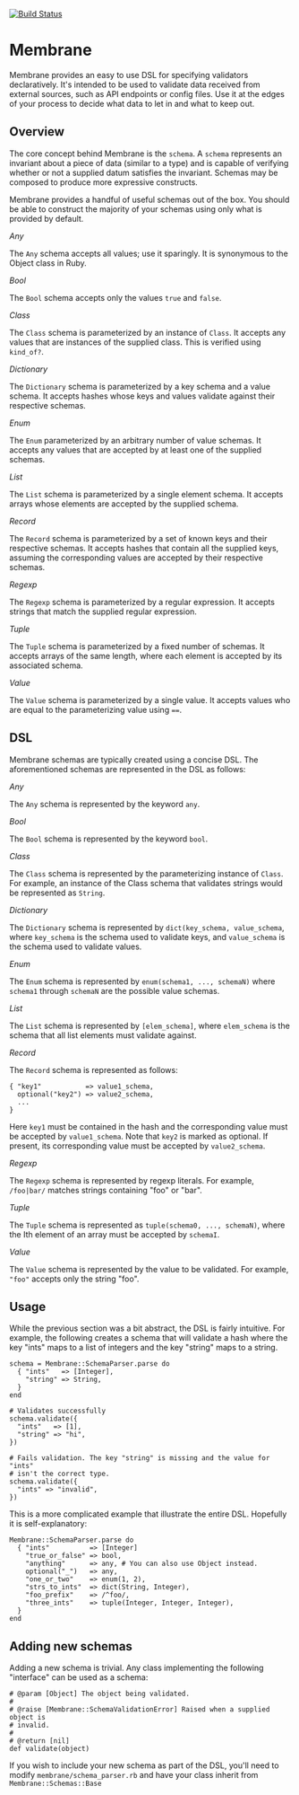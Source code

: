 [![Build Status](https://travis-ci.org/cloudfoundry/membrane.png)](https://travis-ci.org/cloudfoundry/membrane)

# Membrane

Membrane provides an easy to use DSL for specifying validators declaratively.
It's intended to be used to validate data received from external sources,
such as API endpoints or config files. Use it at the edges of your process to
decide what data to let in and what to keep out.

## Overview

The core concept behind Membrane is the ```schema```. A ```schema``` represents
an invariant about a piece of data (similar to a type) and is capable of
verifying whether or not a supplied datum satisfies the invariant. Schemas may
be composed to produce more expressive constructs.

Membrane provides a handful of useful schemas out of the box. You should be
able to construct the majority of your schemas using only what is provided
by default.


*Any*

The ```Any``` schema accepts all values; use it sparingly. It is synonymous to
the Object class in Ruby.

*Bool*

The ```Bool``` schema accepts only the values ```true``` and ```false```.

*Class*

The ```Class``` schema is parameterized by an instance of
```Class```. It accepts any values that are instances of the supplied class.
This is verified using ```kind_of?```.

*Dictionary*

The ```Dictionary``` schema is parameterized by a key schema and a
value schema.  It accepts hashes whose keys and values validate against their
respective schemas.

*Enum*

The ```Enum``` parameterized by an arbitrary number of value schemas. It
accepts any values that are accepted by at least one of the supplied schemas.

*List*

The ```List``` schema is parameterized by a single element schema. It accepts
arrays whose elements are accepted by the supplied schema.

*Record*

The ```Record``` schema is parameterized by a set of known keys and their
respective schemas. It accepts hashes that contain all the supplied keys,
assuming the corresponding values are accepted by their respective schemas.

*Regexp*

The ```Regexp``` schema is parameterized by a regular expression. It accepts
strings that match the supplied regular expression.

*Tuple*

The ```Tuple``` schema is parameterized by a fixed number of schemas. It accepts
arrays of the same length, where each element is accepted by its associated
schema.

*Value*

The ```Value``` schema is parameterized by a single value. It accepts values
who are equal to the parameterizing value using ```==```.

## DSL

Membrane schemas are typically created using a concise DSL. The aforementioned
schemas are represented in the DSL as follows:

*Any*

The ```Any``` schema is represented by the keyword ```any```.

*Bool*

The ```Bool``` schema is represented by the keyword ```bool```.

*Class*

The ```Class``` schema is represented by the parameterizing instance of ```Class```.
For example, an instance of the Class schema that validates strings would be
represented as ```String```.

*Dictionary*

The ```Dictionary``` schema is represented by ```dict(key_schema,
value_schema```, where ```key_schema``` is the schema used to validate keys,
and ```value_schema``` is the schema used to validate values.

*Enum*

The ```Enum``` schema is represented by ```enum(schema1, ..., schemaN)```
where ```schema1``` through ```schemaN``` are the possible value schemas.

*List*

The ```List``` schema is represented by ```[elem_schema]```, where
```elem_schema``` is the schema that all list elements must validate against.

*Record*

The ```Record``` schema is represented as follows:

    { "key1"           => value1_schema,
      optional("key2") => value2_schema,
      ...
    }

Here ```key1``` must be contained in the hash and the corresponding value must
be accepted by ```value1_schema```. Note that ```key2``` is marked as optional.
If present, its corresponding value must be accepted by ```value2_schema```.

*Regexp*

The ```Regexp``` schema is represented by regexp literals. For example,
```/foo|bar/``` matches strings containing "foo" or "bar".

*Tuple*

The ```Tuple``` schema is represented as ```tuple(schema0, ..., schemaN)```,
where the Ith element of an array must be accepted by ```schemaI```.

*Value*

The ```Value``` schema is represented by the value to be validated. For example,
```"foo"``` accepts only the string "foo".

## Usage

While the previous section was a bit abstract, the DSL is fairly intuitive.
For example, the following creates a schema that will validate a hash where the
key "ints" maps to a list of integers and the key "string" maps to a string.

    schema = Membrane::SchemaParser.parse do
      { "ints"   => [Integer],
        "string" => String,
      }
    end

    # Validates successfully
    schema.validate({
      "ints"   => [1],
      "string" => "hi",
    })

    # Fails validation. The key "string" is missing and the value for "ints"
    # isn't the correct type.
    schema.validate({
      "ints" => "invalid",
    })

This is a more complicated example that illustrate the entire DSL. Hopefully
it is self-explanatory:

    Membrane::SchemaParser.parse do
      { "ints"          => [Integer]
        "true_or_false" => bool,
        "anything"      => any, # You can also use Object instead.
        optional("_")   => any,
        "one_or_two"    => enum(1, 2),
        "strs_to_ints"  => dict(String, Integer),
        "foo_prefix"    => /^foo/,
        "three_ints"    => tuple(Integer, Integer, Integer),
      }
    end

## Adding new schemas

Adding a new schema is trivial. Any class implementing the following "interface"
can be used as a schema:

    # @param [Object] The object being validated.
    #
    # @raise [Membrane::SchemaValidationError] Raised when a supplied object is
    # invalid.
    #
    # @return [nil]
    def validate(object)

If you wish to include your new schema as part of the DSL, you'll need to
modify ```membrane/schema_parser.rb``` and have your class inherit from ```Membrane::Schemas::Base```
